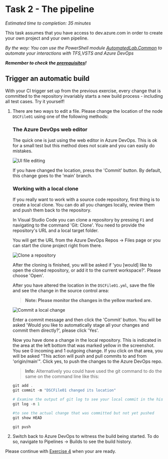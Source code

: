 # Task 2 - The pipeline

*Estimated time to completion: 35 minutes*

This task assumes that you have access to dev.azure.com in order to create your own project and your own pipeline.  

*By the way: You can use the PowerShell module [AutomatedLab.Common](https://github.com/automatedlab/automatedlab.common) to automate your interactions with TFS,VSTS and Azure DevOps*

***Remember to check the [prerequisites](../CheckPrereq.ps1)!***

## Trigger an automatic build

With your CI trigger set up from the previous exercise, every change that is committed to the repository invariably starts a new build process - including all test cases. Try it yourself!

1. There are two ways to edit a file. Please change the location of the node `DSCFile01` using one of the following methods:

    ### The Azure DevOps web editor

    The quick one is just using the web editor in Azure DevOps. This is ok for a small test but this method does not scale and you can easily do mistakes.

    ![UI file editing](./img/CommitChange.png)

    If you have changed the location, press the 'Commit' button. By default, this change goes to the 'main' branch.

    ### Working with a local clone

    If you really want to work with a source code repository, first thing is to create a local clone. You can do all you changes locally, review them and push them back to the repository.

    In Visual Studio Code you can clone a repository by pressing `F1` and navigating to the command 'Git: Clone'. You need to provide the repository's URL and a local target folder.

    You will get the URL from the Azure DevOps Repos -> Files page or you can start the clone project right from there.

    ![Clone a repository](img/CloneRepository.png)

    After the cloning is finished, you will be asked if 'you [would] like to open the cloned repository, or add it to the current workspace?'. Please choose 'Open'.

    After you have altered the location in the `DSCFile01.yml`, save the file and see the change in the source control area:

    > **Note: Please monitor the changes in the yellow marked are.**

    ![Commit a local change](img/CommitLocalChange.png)

    Enter a commit message and then click the 'Commit' button. You will be asked 'Would you like to automatically stage all your changes and commit them directly?', please click 'Yes'.

    Now you have done a change in the local repository. This is indicated in the area at the left bottom that was marked yellow in the screenshot. You see 0 incoming and 1 outgoing change. If you click on that area, you will be asked "This action will push and pull commits to and from 'origin/main'". Click yes, to push the changes to the Azure DevOps repo.

    > **Info:** Alternatively you could have used the git command to do the same on the command line like this:

    ```powershell
    git add .
    git commit -m "DSCFile01 changed its location"

    # Examine the output of git log to see your local commit in the history of all     commits
    git log -n 1

    #to see the actual change that was committed but not yet pushed
    git show HEAD

    git push
    ```

2. Switch back to Azure DevOps to witness the build being started. To do so, navigate to Pipelines -> Builds to see the build history.

Please continue with [Exercise 4](Exercise4.md) when your are ready.
